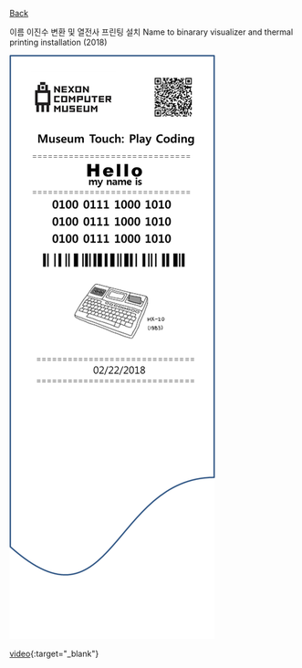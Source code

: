 [Back](../index.md)

이름 이진수 변환 및 열전사 프린팅 설치 Name to binarary visualizer and thermal printing installation (2018)  
  


![](../img/n2b_printing_example.png)  

[video](https://drive.google.com/file/d/1e2rGc_futrYHMsClwydtaxQa6nLCU-vW/view?usp=sharing){:target="_blank"}
